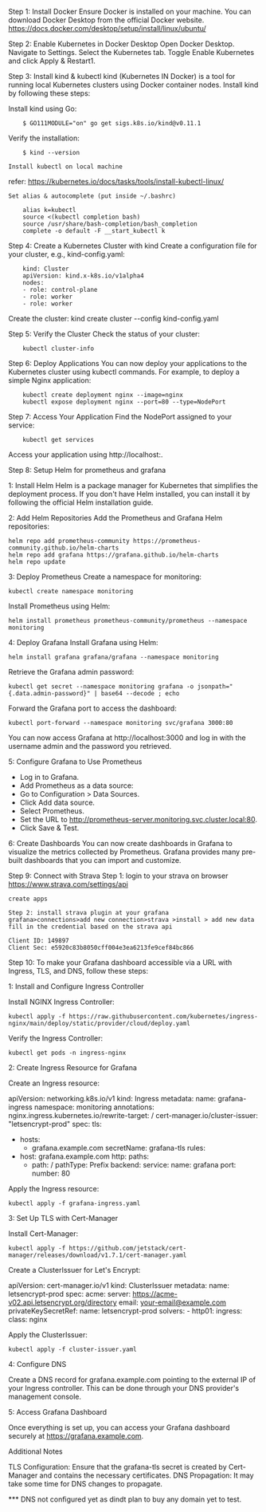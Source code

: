 Step 1: Install Docker
	Ensure Docker is installed on your machine. You can download Docker Desktop from the official Docker website.
	https://docs.docker.com/desktop/setup/install/linux/ubuntu/

Step 2: Enable Kubernetes in Docker Desktop
	Open Docker Desktop.
	Navigate to Settings.
	Select the Kubernetes tab.
	Toggle Enable Kubernetes and click Apply & Restart1.
  
Step 3: Install kind & kubectl
	kind (Kubernetes IN Docker) is a tool for running local Kubernetes clusters using Docker container nodes. Install kind by following these steps:

Install kind using Go:
 
		$ GO111MODULE="on" go get sigs.k8s.io/kind@v0.11.1
  
Verify the installation:
 
		$ kind --version

	Install kubectl on local machine
  refer: https://kubernetes.io/docs/tasks/tools/install-kubectl-linux/

	Set alias & autocomplete (put inside ~/.bashrc)
 
		alias k=kubectl
		source <(kubectl completion bash)
		source /usr/share/bash-completion/bash_completion
		complete -o default -F __start_kubectl k


Step 4: Create a Kubernetes Cluster with kind
	Create a configuration file for your cluster, e.g., kind-config.yaml:
 
		kind: Cluster
		apiVersion: kind.x-k8s.io/v1alpha4
		nodes:
  		- role: control-plane
  		- role: worker
  		- role: worker
    
Create the cluster:
	kind create cluster --config kind-config.yaml
  
Step 5: Verify the Cluster
	Check the status of your cluster:
 
		kubectl cluster-info
    
Step 6: Deploy Applications
	You can now deploy your applications to the Kubernetes cluster using kubectl commands. For example, to deploy a simple Nginx application:

		kubectl create deployment nginx --image=nginx
		kubectl expose deployment nginx --port=80 --type=NodePort
    
Step 7: Access Your Application
	Find the NodePort assigned to your service:

		kubectl get services
  
Access your application using http://localhost:<NodePort>.


Step 8: Setup Helm for prometheus and grafana

1: Install Helm
Helm is a package manager for Kubernetes that simplifies the deployment process. If you don't have Helm installed, you can install it by following the official Helm installation guide.

2: Add Helm Repositories
Add the Prometheus and Grafana Helm repositories:

	helm repo add prometheus-community https://prometheus-community.github.io/helm-charts
	helm repo add grafana https://grafana.github.io/helm-charts
	helm repo update
  
3: Deploy Prometheus
Create a namespace for monitoring:

	kubectl create namespace monitoring
   
Install Prometheus using Helm:
 
	helm install prometheus prometheus-community/prometheus --namespace monitoring
      
4: Deploy Grafana
Install Grafana using Helm:

	helm install grafana grafana/grafana --namespace monitoring
   
Retrieve the Grafana admin password:
 
	kubectl get secret --namespace monitoring grafana -o jsonpath="{.data.admin-password}" | base64 --decode ; echo
   
Forward the Grafana port to access the dashboard:

	kubectl port-forward --namespace monitoring svc/grafana 3000:80
   
You can now access Grafana at http://localhost:3000 and log in with the username admin and the password you retrieved.

5: Configure Grafana to Use Prometheus

* Log in to Grafana.
* Add Prometheus as a data source:
* Go to Configuration > Data Sources.
* Click Add data source.
* Select Prometheus.
* Set the URL to http://prometheus-server.monitoring.svc.cluster.local:80.
* Click Save & Test.

6: Create Dashboards
You can now create dashboards in Grafana to visualize the metrics collected by Prometheus. Grafana provides many pre-built dashboards that you can import and customize.

Step 9: Connect with Strava
  Step 1: login to your strava on browser
    https://www.strava.com/settings/api
      
    create apps
      
	Step 2: install strava plugin at your grafana
    grafana>connections>add new connection>strava >install > add new data
  	fill in the credential based on the strava api
    
    Client ID: 149897
    Client Sec: e5920c83b8050cff004e3ea6213fe9cef84bc866

Step 10: To make your Grafana dashboard accessible via a URL with Ingress, TLS, and DNS, follow these steps:

1: Install and Configure Ingress Controller

Install NGINX Ingress Controller:

	kubectl apply -f https://raw.githubusercontent.com/kubernetes/ingress-nginx/main/deploy/static/provider/cloud/deploy.yaml

Verify the Ingress Controller:

	kubectl get pods -n ingress-nginx

2: Create Ingress Resource for Grafana

Create an Ingress resource:

apiVersion: networking.k8s.io/v1
kind: Ingress
metadata:
  name: grafana-ingress
  namespace: monitoring
  annotations:
    nginx.ingress.kubernetes.io/rewrite-target: /
    cert-manager.io/cluster-issuer: "letsencrypt-prod"
spec:
  tls:
  - hosts:
    - grafana.example.com
    secretName: grafana-tls
  rules:
  - host: grafana.example.com
    http:
      paths:
      - path: /
        pathType: Prefix
        backend:
          service:
            name: grafana
            port:
              number: 80
              
Apply the Ingress resource:

	kubectl apply -f grafana-ingress.yaml

3: Set Up TLS with Cert-Manager

Install Cert-Manager:

	kubectl apply -f https://github.com/jetstack/cert-manager/releases/download/v1.7.1/cert-manager.yaml

Create a ClusterIssuer for Let's Encrypt:

apiVersion: cert-manager.io/v1
kind: ClusterIssuer
metadata:
  name: letsencrypt-prod
spec:
  acme:
    server: https://acme-v02.api.letsencrypt.org/directory
    email: your-email@example.com
    privateKeySecretRef:
      name: letsencrypt-prod
    solvers:
    - http01:
        ingress:
          class: nginx
          
Apply the ClusterIssuer:

	kubectl apply -f cluster-issuer.yaml

4: Configure DNS

Create a DNS record for grafana.example.com pointing to the external IP of your Ingress controller. This can be done through your DNS provider's management console.

5: Access Grafana Dashboard

Once everything is set up, you can access your Grafana dashboard securely at https://grafana.example.com.

Additional Notes

TLS Configuration: Ensure that the grafana-tls secret is created by Cert-Manager and contains the necessary certificates.
DNS Propagation: It may take some time for DNS changes to propagate.
    
*** DNS not configured yet as dindt plan to buy any domain yet to test.


